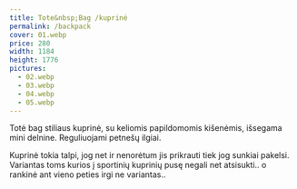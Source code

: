 ```yaml
---
title: Tote&nbsp;Bag /kuprinė
permalink: /backpack
cover: 01.webp
price: 280
width: 1184
height: 1776
pictures:
  - 02.webp
  - 03.webp
  - 04.webp
  - 05.webp
---
```


Totė bag stiliaus kuprinė, su keliomis papildomomis kišenėmis, išsegama mini delnine.
Reguliuojami petnešų ilgiai.

Kuprinė tokia talpi, jog net ir nenorėtum jis prikrauti tiek jog sunkiai pakelsi. Variantas toms kurios į sportinių kuprinių pusę negali net atsisukti.. o rankinė ant vieno peties irgi ne variantas..
